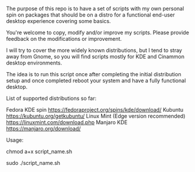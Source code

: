 The purpose of this repo is to have a set of scripts with my own personal spin on packages that should be on a distro for a functional end-user desktop experience covering some basics.

You're welcome to copy, modify and/or improve my scripts. Please provide feedback on the modifications or improvement.

I will try to cover the more widely known distributions, but I tend to stray away from Gnome, so you will find scripts mostly for KDE and Cinammon desktop environments.

The idea is to run this script once after completing the initial distribution setup and once completed reboot your system and have a fully functional desktop.

List of supported distributions so far:

Fedora KDE spin https://fedoraproject.org/spins/kde/download/
Kubuntu https://kubuntu.org/getkubuntu/
Linux Mint (Edge version recommended) https://linuxmint.com/download.php
Manjaro KDE https://manjaro.org/download/

Usage:

chmod a+x script_name.sh

sudo ./script_name.sh
